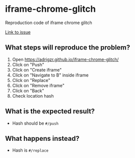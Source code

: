# iframe-chrome-glitch

Reproduction code of iframe chrome glitch

[Link to issue](https://bugs.chromium.org/p/chromium/issues/detail?id=1269675)

## What steps will reproduce the problem?

1. Open https://adrigzr.github.io/iframe-chrome-glitch/
2. Click on "Push"
3. Click on "Create iframe"
4. Click on "Navigate to B" inside iframe
5. Click on "Replace"
6. Click on "Remove iframe"
7. Click on "Back"
8. Check location hash

## What is the expected result?

- Hash should be `#/push`

## What happens instead?

- Hash is `#/replace`
